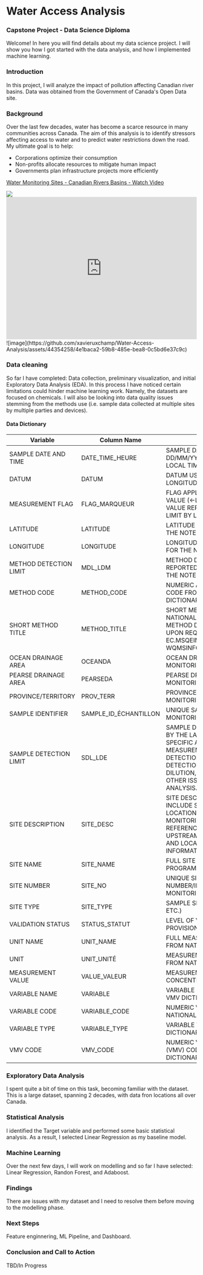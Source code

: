 # Water Access Analysis
### Capstone Project - Data Science Diploma

Welcome! In here you will find details about my data science project. I will show you how I got started with the data analysis, and how I implemented machine learning.

### Introduction
In this project, I will analyze the impact of pollution affecting Canadian river basins. Data was obtained from the Government of Canada's Open Data site.

### Background
Over the last few decades, water has become a scarce resource in many communities across Canada. The aim of this analysis is to identify stressors affecting access to water and to predict water restrictions down the road. My ultimate goal is to help: 
* Corporations optimize their consumption
* Non-profits allocate resources to mitigate human impact
* Governments plan infrastructure projects more efficiently

<div>
    <a href="https://www.loom.com/share/d62eb79370654ff8a21893108458934c">
      <p>Water Monitoring Sites - Canadian Rivers Basins - Watch Video</p>
    </a>
    <a href="https://www.loom.com/share/d62eb79370654ff8a21893108458934c">
      <img style="max-width:300px;" src="https://cdn.loom.com/sessions/thumbnails/d62eb79370654ff8a21893108458934c-with-play.gif">
    </a>
  </div>
<div style="position: relative; padding-bottom: 74.68879668049793%; height: 0;"><iframe src="https://www.loom.com/embed/d62eb79370654ff8a21893108458934c?sid=9fb44396-5fab-4a34-a58d-a51999a29c15" frameborder="0" webkitallowfullscreen mozallowfullscreen allowfullscreen style="position: absolute; top: 0; left: 0; width: 100%; height: 100%;"></iframe></div>
  	![image](https://github.com/xavieruxchamp/Water-Access-Analysis/assets/44354258/4e1baca2-59b8-485e-bea8-0c5bd6e37c9c)

### Data cleaning
So far I have completed: Data collection, preliminary visualization, and initial Exploratory Data Analysis (EDA). In this process I have noticed certain limitations could hinder machine learning work. Namely, the datasets are focused on chemicals. I will also be looking into data quality issues stemming from the methods use (i.e. sample data collected at multiple sites by multiple parties and devices).

#### Data Dictionary
<table>
<thead>
  <tr>
    <th>Variable</th>
    <th>Column Name</th>
    <th>Description</th>
  </tr>
</thead>
<tbody>
  <tr>
    <td>SAMPLE DATE AND TIME</td>
    <td>DATE_TIME_HEURE</td>
    <td>SAMPLE DATE AND TIME IN DD/MM/YYYY HH:MM FORMAT USING LOCAL TIME ZONE</td>
  </tr>
  <tr>
    <td>DATUM</td>
    <td>DATUM</td>
    <td>DATUM USED FOR LATITUDE AND LONGITUDE</td>
  </tr>
  <tr>
    <td>MEASUREMENT FLAG</td>
    <td>FLAG_MARQUEUR</td>
    <td>FLAG APPLICABLE TO MEASUREMENT VALUE (&lt;-LESS THAN, T-TRACE VALUE REPORTED BELOW DETECTION LIMIT BY LABORATORY)</td>
  </tr>
  <tr>
    <td>LATITUDE</td>
    <td>LATITUDE</td>
    <td>LATITUDE IN DECIMAL DEGREES FOR THE NOTED DATUM</td>
  </tr>
  <tr>
    <td>LONGITUDE</td>
    <td>LONGITUDE</td>
    <td>LONGITUDE IN DECIMAL DEGREES FOR THE NOTED DATUM</td>
  </tr>
  <tr>
    <td>METHOD DETECTION LIMIT</td>
    <td>MDL_LDM</td>
    <td>METHOD DETECTION LIMIT REPORTED BY THE LABORATORY FOR THE NOTED METHOD</td>
  </tr>
  <tr>
    <td>METHOD CODE</td>
    <td>METHOD_CODE</td>
    <td>NUMERIC ANALYTICAL METHOD CODE FROM THE NATIONAL VMV DICTIONARY</td>
  </tr>
  <tr>
    <td>SHORT METHOD TITLE</td>
    <td>METHOD_TITLE</td>
    <td>SHORT METHOD TITLE FROM THE NATIONAL VMV DICTIONARY.  FULL METHOD DESCRIPTIONS AVAILABLE UPON REQUEST AT EC.MSQEINFORMATION-WQMSINFORMATION.EC@CANADA.CA</td>
  </tr>
  <tr>
    <td>OCEAN DRAINAGE AREA</td>
    <td>OCEANDA</td>
    <td>OCEAN DRAINAGE AREA THAT MONITORING SITE IS LOCATED IN</td>
  </tr>
  <tr>
    <td>PEARSE DRAINAGE AREA</td>
    <td>PEARSEDA</td>
    <td>PEARSE DRAINAGE AREA THAT MONITORING SITE IS LOCATED IN</td>
  </tr>
  <tr>
    <td>PROVINCE/TERRITORY</td>
    <td>PROV_TERR</td>
    <td>PROVINCE OR TERRITORY THAT MONITORING SITE IS LOCATED IN</td>
  </tr>
  <tr>
    <td>SAMPLE IDENTIFIER</td>
    <td>SAMPLE_ID_ÉCHANTILLON</td>
    <td>UNIQUE SAMPLE IDENTIFIER FROM MONITORING PROGRAM</td>
  </tr>
  <tr>
    <td>SAMPLE DETECTION LIMIT</td>
    <td>SDL_LDE</td>
    <td>SAMPLE DETECTION LIMIT REPORTED BY THE LABORATORY FOR THE SPECIFIC ANALYIS OF THE REPORTED MEASUREMENT.  ELEVATED SAMPLE DETECTION LIMIT ABOVE METHOD DETECTION LIMITS MAY INDICATE DILUTION, MATRIX INTERFERENCE OR OTHER ISSUES WITH THE SPECIFIC ANALYSIS.</td>
  </tr>
  <tr>
    <td>SITE DESCRIPTION</td>
    <td>SITE_DESC</td>
    <td>SITE DESCRIPTION THAT MAY INCLUDE SPECIFIC SAMPLING LOCATION, RATIONALE FOR MONITORING LOCATION (E.G. REFERENCE, UPSTREAM/DOWNSTREAM, ETC.), AND LOCAL LAND-USE INFORMATION.</td>
  </tr>
  <tr>
    <td>SITE NAME</td>
    <td>SITE_NAME</td>
    <td>FULL SITE NAME FROM MONITORING PROGRAM</td>
  </tr>
  <tr>
    <td>SITE NUMBER</td>
    <td>SITE_NO</td>
    <td>UNIQUE SITE NUMBER/IDENTIFICATION FROM MONITORING PROGRAM</td>
  </tr>
  <tr>
    <td>SITE TYPE</td>
    <td>SITE_TYPE</td>
    <td>SAMPLE SITE TYPE (E.G. RIVER, LAKE, ETC.)</td>
  </tr>
  <tr>
    <td>VALIDATION STATUS</td>
    <td>STATUS_STATUT</td>
    <td>LEVEL OF VALIDATION (P-PROVISIONAL, V-VALIDATED)</td>
  </tr>
  <tr>
    <td>UNIT NAME</td>
    <td>UNIT_NAME</td>
    <td>FULL MEASUREMENT UNIT NAME FROM NATIONAL VMV DICTIONARY</td>
  </tr>
  <tr>
    <td>UNIT</td>
    <td>UNIT_UNITÉ</td>
    <td>MEASUREMENT UNIT ABBREVIATION FROM NATIONAL VMV DICTIONARY</td>
  </tr>
  <tr>
    <td>MEASUREMENT VALUE</td>
    <td>VALUE_VALEUR</td>
    <td>MEASUREMENT VALUE OR CONCENTRATION</td>
  </tr>
  <tr>
    <td>VARIABLE NAME</td>
    <td>VARIABLE</td>
    <td>VARIABLE NAME FROM NATIONAL VMV DICTIONARY</td>
  </tr>
  <tr>
    <td>VARIABLE CODE</td>
    <td>VARIABLE_CODE</td>
    <td>NUMERIC VARIABLE CODE FROM NATIONAL VMV DICTIONARY</td>
  </tr>
  <tr>
    <td>VARIABLE TYPE</td>
    <td>VARIABLE_TYPE</td>
    <td>VARIABLE TYPE FROM NATIONAL VMV DICTIONARY</td>
  </tr>
  <tr>
    <td>VMV CODE</td>
    <td>VMV_CODE</td>
    <td>NUMERIC VALID METHOD VARIABLE (VMV) CODE FROM NATIONAL VMV DICTIONARY</td>
  </tr>
</tbody>
</table>

### Exploratory Data Analysis
I spent quite a bit of time on this task, becoming familiar with the dataset. This is a large dataset, spanning 2 decades, with data fron locations all over Canada.

### Statistical Analysis
I identified the Target variable and performed some basic statistical analysis. As a result, I selected Linear Regression as my baseline model.

### Machine Learning
Over the next few days, I will work on modelling and so far I have selected: Linear Regression, Randon Forest, and Adaboost.

### Findings
There are issues with my dataset and I need to resolve them before moving to the modelling phase.

### Next Steps
Feature enginnering, ML Pipeline, and Dashboard.

### Conclusion and Call to Action
TBD/In Progress
